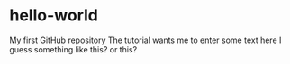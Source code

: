 # hello-world
My first GitHub repository
The tutorial wants me to enter some text here
I guess something like this?
or this?
